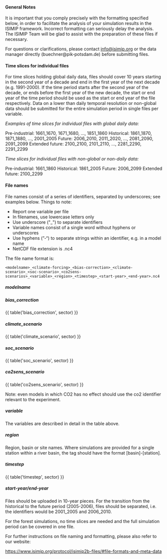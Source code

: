#### General Notes

It is important that you comply precisely with the formatting specified below, in order to facilitate the analysis of your simulation results in the ISIMIP framework. Incorrect formatting can
seriously delay the analysis. The ISIMIP Team will be glad to assist with the preparation of these files if necessary.

For questions or clarifications, please contact info@isimip.org or the data manager directly (buechner@pik‐potsdam.de) before submitting files.

#### Time slices for individual files

For time slices holding global daily data, files should cover 10 years starting in the second year of a decade and end in the first year of the next decade (e.g. 1991-2000). If the time period starts after the second year of the decade, or ends before the first year of the new decade, the start or end year of the time period should be used as the start or end year of the file respectively. Data on a lower than daily temporal resolution or non-global data should be submitted for the entire simulation period in single files per variable.

*Examples of time slices for individual files with global daily data:*

Pre-industrial: 1661_1670, 1671_1680, ..., 1851_1860
Historical: 1861_1870, 1871_1880, ..., 2001_2005
Future: 2006_2010, 2011_2020, ..., 2081_2090, 2091_2099
Extended future: 2100_2100, 2101_2110, ..., 2281_2290, 2291_2299

*Time slices for individual files with non-global or non-daily data:*

Pre-industrial: 1661_1860
Historical: 1861_2005
Future: 2006_2099
Extended future: 2100_2299

#### File names

File names consist of a series of identifiers, separated by underscores; see examples below. Things to note:

* Report one variable per file
* In filenames, use lowercase letters only
* Use underscore ("_") to separate identifiers
* Variable names consist of a single word without hyphens or underscores
* Use hyphens (”-“) to separate strings within an identifier, e.g. in a model name
* NetCDF file extension is .nc4

The file name format is:

```
<modelname>_<climate-forcing>_<bias-correction>_<climate-scenario>_<soc‐scenario>_<co2sens‐scenarios>_<variable>_<region>_<timestep>_<start‐year>_<end‐year>.nc4
```

##### modelname



##### bias_correction

{{ table('bias_correction', sector) }}

##### climate_scenario

{{ table('climate_scenario', sector) }}

##### soc_scenario

{{ table('soc_scenario', sector) }}

##### co2sens_scenario

{{ table('co2sens_scenario', sector) }}

Note: even models in which CO2 has no effect should use the co2 identifier relevant to the
experiment.

##### variable

The variables are described in detail in the table above.

##### region

Region, basin or site names. Where simulations are provided for a single
station within a river basin, the tag should have the format [basin]-[station].

##### timestep

{{ table('timestep', sector) }}

##### start‐year/end‐year

Files should be uploaded in 10-year pieces. For the transition from the historical to the future
period (2005-2006), files should be separated, i.e. the identifiers would be 2001_2005 and
2006_2010.

For the forest simulations, no time slices are needed and the full simulation period can be
covered in one file.

For further instructions on file naming and formatting, please also refer to our website:

<https://www.isimip.org/protocol/isimip2b-files/#file-formats-and-meta-data>
